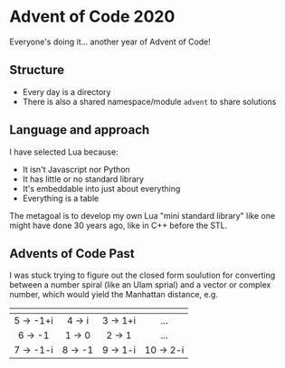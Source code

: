 # Advent of Code 2020

Everyone's doing it... another year of Advent of Code!

## Structure

- Every day is a directory
- There is also a shared namespace/module `advent` to share solutions


## Language and approach

I have selected Lua because:

* It isn't Javascript nor Python
* It has little or no standard library
* It's embeddable into just about everything
* Everything is a table

The metagoal is to develop my own Lua "mini standard library" like one might
have done 30 years ago, like in C\+\+ before the STL.

## Advents of Code Past

I was stuck trying to figure out the closed form soulution for converting between a number spiral (like an Ulam sprial) and a vector or complex number, which would yield the Manhattan distance, e.g.

| []() | | | |
|:-:|:-:|:-:|:-:|
|   5 &rarr; -1+i   |    4 &rarr; i   |   3 &rarr; 1+i  | ... |
|   6 &rarr; -1   |    1 &rarr; 0   |   2 &rarr; 1 | ... |
|   7 &rarr; -1-i   |    8 &rarr; -1   |   9 &rarr; 1-i  | 10 &rarr; 2-i |
